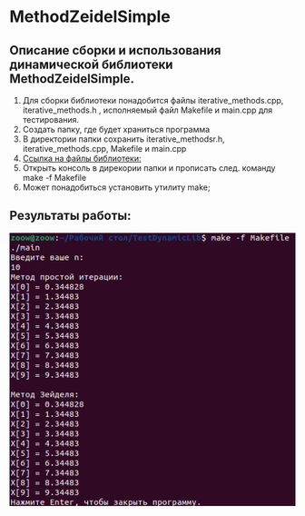 # MethodZeidelSimple
## Описание сборки и использования динамической библиотеки MethodZeidelSimple.
1. Для сборки библиотеки понадобится файлы iterative_methods.cpp, iterative_methods.h , исполняемый файл Makefile и main.cpp для тестирования.
2. Создать папку, где будет храниться программа
3. В директории папки сохранить iterative_methodsr.h, iterative_methods.cpp, Makefile и main.cpp
4. [Ссылка на файлы библиотеки:](https://github.com/ZOOW2/Methoh_Zeidel_and_Simple/tree/main/DynamicLib/TestDynamicLib)
5. Открыть консоль в дирекории папки и прописать след. команду make -f Makefile
6. Может понадобиться установить утилиту make;

## Результаты работы: 
![Снимок экрана от 2023-11-06 16-04-08](https://github.com/ZOOW2/Methoh_Zeidel_and_Simple/raw/main/DynamicLib/TestDynamicLib/DynamicLib.png)
